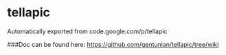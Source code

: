 # tellapic
Automatically exported from code.google.com/p/tellapic

###Doc can be found here: https://github.com/gentunian/tellapic/tree/wiki

